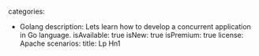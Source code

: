 categories:
  - Golang
description: Lets learn how to develop a concurrent application in Go language.
isAvailable: true
isNew: true
isPremium: true
license: Apache
scenarios:
title: Lp Hn1
